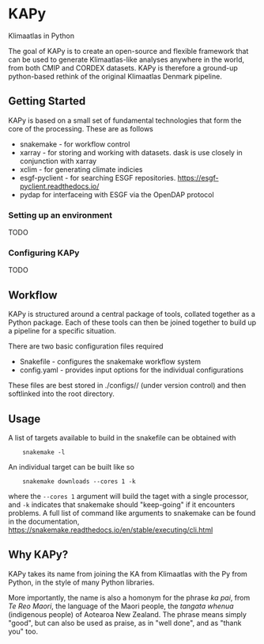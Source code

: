 # KAPy
Klimaatlas in Python

The goal of KAPy is to create an open-source and flexible framework that can be used to generate Klimaatlas-like analyses anywhere in the world, from both CMIP and CORDEX datasets. KAPy is therefore a ground-up python-based rethink of the original Klimaatlas Denmark pipeline.

## Getting Started

KAPy is based on a small set of fundamental technologies that form the core of the processing. These are as follows
* snakemake - for workflow control
* xarray - for storing and working with datasets. dask is use closely in conjunction with xarray
* xclim - for generating climate indicies
* esgf-pyclient - for searching ESGF repositories. https://esgf-pyclient.readthedocs.io/
* pydap for interfaceing with ESGF via the OpenDAP protocol

### Setting up an environment

TODO

### Configuring KAPy

TODO

## Workflow

KAPy is structured around a central package of tools, collated together as a Python package. Each of these tools can then be joined together to build up a pipeline for a specific situation. 

There are two basic configuration files required
* Snakefile - configures the snakemake workflow system
* config.yaml - provides input options for the individual configurations

These files are best stored in ./configs/<sub-directory>/ (under version control) and then softlinked into the root directory.
    
## Usage

A list of targets available to build in the snakefile can be obtained with
```
    snakemake -l
```

An individual target can be built like so
```
    snakemake downloads --cores 1 -k
``` 
where the `--cores 1` argument will build the taget with a single processor, and `-k` indicates that snakemake should "keep-going" if it encounters problems. A full list of command like arguments to snakemake can be found in the documentation, https://snakemake.readthedocs.io/en/stable/executing/cli.html

## Why KAPy?

KAPy takes its name from joining the KA from Klimaatlas with the Py from Python, in the style of many Python libraries. 

More importantly, the name is also a homonym for the phrase *ka pai*, from *Te Reo Maori*, the language of the Maori people, the *tangata whenua* (indigenous people) of Aotearoa New Zealand. The phrase means simply "good", but can also be used as praise, as in "well done", and as "thank you" too.
